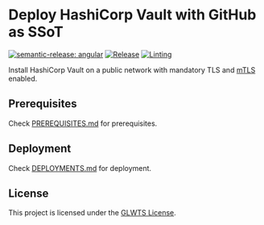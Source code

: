 # Deploy HashiCorp Vault with GitHub as SSoT

[![semantic-release: angular](https://img.shields.io/badge/semantic--release-angular-e10079?logo=semantic-release)](https://github.com/semantic-release/semantic-release)
[![Release](https://github.com/arpanrec/vaultops/actions/workflows/release.yml/badge.svg)](https://github.com/arpanrec/vaultops/actions/workflows/release.yml)
[![Linting](https://github.com/arpanrec/vaultops/actions/workflows/linting.yml/badge.svg)](https://github.com/arpanrec/vaultops/actions/workflows/linting.yml)

Install HashiCorp Vault on a public network with mandatory TLS and [mTLS](https://www.cloudflare.com/learning/access-management/what-is-mutual-tls/) enabled.

## Prerequisites

Check [PREREQUISITES.md](PREREQUISITES.md) for prerequisites.

## Deployment

Check [DEPLOYMENTS.md](DEPLOYMENTS.md) for deployment.

## License

This project is licensed under the [GLWTS License](LICENSE).
